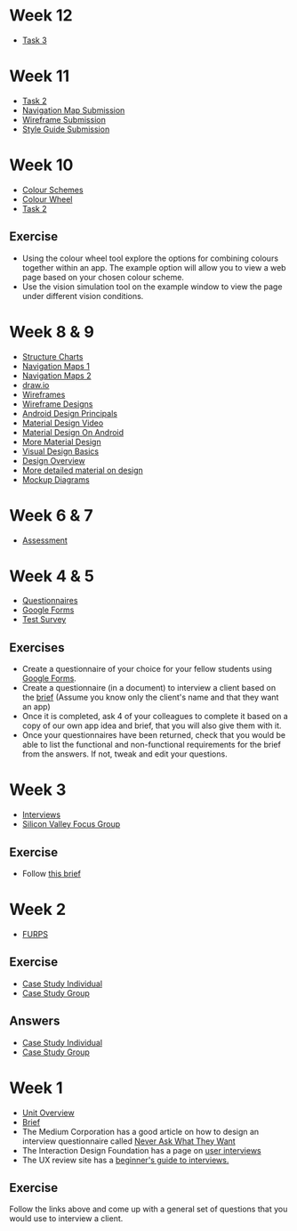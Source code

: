 # Week 12 

* [Task 3](https://docs.google.com/document/d/1qq00gIVzoQPNKNj_mNczoclW4AQQ7j4xUJIxU9HZbTA/edit?usp=sharing)

# Week 11

* [Task 2](https://docs.google.com/document/d/1DWkdptqxSxyNvFCUwGY_wuXHFyPnspyJSNyZHHnlkME/edit?usp=sharing)
* [Navigation Map Submission](http://moodle.forthvalley.ac.uk/moodle/mod/assign/view.php?id=84405)
* [Wireframe Submission](http://moodle.forthvalley.ac.uk/moodle/mod/assign/view.php?id=85432)
* [Style Guide Submission](http://moodle.forthvalley.ac.uk/moodle/mod/assign/view.php?id=85433)

# Week 10

* [Colour Schemes](https://medium.com/@Adoriasoft/mobile-app-design-14-trendy-color-schemes-2669b5bb77d3)
* [Colour Wheel](http://www.paletton.com)
* [Task 2](https://docs.google.com/document/d/1DWkdptqxSxyNvFCUwGY_wuXHFyPnspyJSNyZHHnlkME/edit?usp=sharing)

## Exercise

* Using the colour wheel tool explore the options for combining colours together within an app. The example option will allow you to view a web page based on your chosen colour scheme.
* Use the vision simulation tool on the example window to view the page under different vision conditions.

# Week 8 & 9 

* [Structure Charts](https://www.bbc.com/bitesize/guides/zw472hv/revision/3)
* [Navigation Maps 1](http://www.userfocus.co.uk/consultancy/cardsorting.html)
* [Navigation Maps 2](http://www.userfocus.co.uk/articles/cardgames.html)
* [draw.io](https://www.draw.io/)
* [Wireframes](https://www.userfocus.co.uk/consultancy/wireframing.html)
* [Wireframe Designs](http://www.asch.org.uk/teaching/webdesign/design/visual.html)
* [Android Design Principals](https://material.io)
* [Material Design Video](https://www.youtube.com/watch?v=rrT6v5sOwJg)
* [Material Design On Android](https://developer.android.com/guide/topics/ui/look-and-feel/)
* [More Material Design](https://en.wikipedia.org/wiki/Material_Design)
* [Visual Design Basics](https://www.usability.gov/what-and-why/visual-design.html)
* [Design Overview](https://www.johnlovett.com/design-overview)
* [More detailed material on design](https://www.johnlovett.com/elements-and-principles-of-design)
* [Mockup Diagrams](https://moqups.com/)

<!--
* [Assessment Submission](http://moodle.forthvalley.ac.uk/moodle/mod/assign/view.php?id=84405)
-->

# Week 6 & 7

* [Assessment](http://moodle.forthvalley.ac.uk/moodle/mod/assign/view.php?id=81693)

# Week 4 & 5

* [Questionnaires](https://docs.google.com/presentation/d/1EpmKUsiqmfO-tyyKdQZ8Wu8Mas_OT7tZNJbkLd8iIRU/edit?usp=sharing)
* [Google Forms](https://www.google.co.uk/forms/about/)
* [Test Survey](https://goo.gl/forms/PuVFkZKEFQcR8bCw2)

## Exercises

* Create a questionnaire of your choice for your fellow students using [Google Forms](https://www.google.co.uk/forms/about/).
* Create a questionnaire (in a document) to interview a client based on the [brief](https://docs.google.com/document/d/14jClyikEEg4y7izCmi8fKC5y-_GAxNU8uuYYHV2w46s/edit?usp=sharing) (Assume you know only the client's name and that they want an app)
* Once it is completed, ask 4 of your colleagues to complete it based on a copy of our own app idea and brief, that you will also give them with it. 
* Once your questionnaires have been returned, check that you would be able to list the functional and non-functional requirements for the brief from the answers.  If not, tweak and edit your questions.

# Week 3

* [Interviews](https://drive.google.com/open?id=1hfuy5ZDxsHKppmqeUqpj_AYIM1M9gCaCo_tqrD9E5rc)
* [Silicon Valley Focus Group](https://www.youtube.com/watch?reload=9&v=Sx1J3S6vUJ8)

## Exercise

* Follow [this brief](https://docs.google.com/document/d/1Uj3-PuoTG5XLH36EQhjtzcuCrPZICifjex_0R4-OWGA/edit?usp=sharing) 

# Week 2

* [FURPS](https://docs.google.com/presentation/d/1sqW2vP5MMhvk2SPUQlaIUPQDsI-3OijJfoF5OOgiHCs/edit?usp=sharing)

## Exercise

* [Case Study Individual](https://docs.google.com/document/d/1TGEHditXC_XBa_aBE6812WY9b-gtmaJmNXg11s72GS8/edit?usp=sharing)
* [Case Study Group](https://docs.google.com/document/d/1X_-j0fbgXxoB2OnA6dWkWvhosEcRzxusB4lIjzHbjFU/edit?usp=sharing)
## Answers

* [Case Study Individual](https://docs.google.com/document/d/14NWk1uO2t3lvKKMSB-zmEWEWnlOGbWj5blEQ4DueKak/edit?usp=sharing)
* [Case Study Group](https://docs.google.com/document/d/18fWhAZA5aHWxGhcWRrzhkJ1PqQRK1Y8kugPWAUvqSOg/edit?usp=sharing)
<!--
-->

# Week 1

* [Unit Overview](https://docs.google.com/presentation/d/16lRaWKJHANR3Yu3z-bP9o1CAyIfHq7lRLsHtP1GLuHo/edit?usp=sharing)
* [Brief](https://docs.google.com/document/d/14jClyikEEg4y7izCmi8fKC5y-_GAxNU8uuYYHV2w46s/edit?usp=sharing)
* The Medium Corporation has a good article on how to design an interview questionnaire called [Never Ask What They Want](https://medium.com/user-research/never-ask-what-they-want-3-better-questions-to-ask-in-user-interviews-aeddd2a2101e)
* The Interaction Design Foundation has a page on [user interviews](https://www.interaction-design.org/literature/article/how-to-conduct-user-interviews)
* The UX review site has a [beginner's guide to interviews.](https://theuxreview.co.uk/user-interviews-the-beginners-guide/)

## Exercise

Follow the links above and come up with a general set of questions that you would use to interview a client.
 

